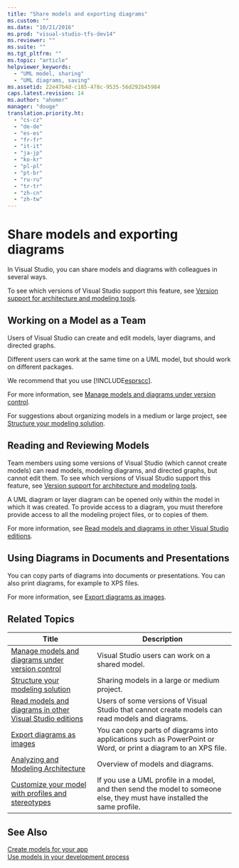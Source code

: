 ```yaml
---
title: "Share models and exporting diagrams"
ms.custom: ""
ms.date: "10/21/2016"
ms.prod: "visual-studio-tfs-dev14"
ms.reviewer: ""
ms.suite: ""
ms.tgt_pltfrm: ""
ms.topic: "article"
helpviewer_keywords: 
  - "UML model, sharing"
  - "UML diagrams, saving"
ms.assetid: 22e47b4d-c185-478c-9535-56d292b45984
caps.latest.revision: 14
ms.author: "ahomer"
manager: "douge"
translation.priority.ht: 
  - "cs-cz"
  - "de-de"
  - "es-es"
  - "fr-fr"
  - "it-it"
  - "ja-jp"
  - "ko-kr"
  - "pl-pl"
  - "pt-br"
  - "ru-ru"
  - "tr-tr"
  - "zh-cn"
  - "zh-tw"
---
```

# Share models and exporting diagrams
In Visual Studio, you can share models and diagrams with colleagues in several ways.  
  
 To see which versions of Visual Studio support this feature, see [Version support for architecture and modeling tools](../modeling/what-s-new-for-design-in-visual-studio.md#VersionSupport).  
  
## Working on a Model as a Team  
 Users of Visual Studio can create and edit models, layer diagrams, and directed graphs.  
  
 Different users can work at the same time on a UML model, but should work on different packages.  
  
 We recommend that you use [!INCLUDE[esprscc](../code-quality/includes/esprscc_md.md)].  
  
 For more information, see [Manage models and diagrams under version control](../modeling/manage-models-and-diagrams-under-version-control.md).  
  
 For suggestions about organizing models in a medium or large project, see [Structure your modeling solution](../modeling/structure-your-modeling-solution.md).  
  
## Reading and Reviewing Models  
 Team members using some versions of Visual Studio (which cannot create models) can read models, modeling diagrams, and directed graphs, but cannot edit them.  To see which versions of Visual Studio support this feature, see [Version support for architecture and modeling tools](../modeling/what-s-new-for-design-in-visual-studio.md#VersionSupport).  
  
 A UML diagram or layer diagram can be opened only within the model in which it was created. To provide access to a diagram, you must therefore provide access to all the modeling project files, or to copies of them.  
  
 For more information, see [Read models and diagrams in other Visual Studio editions](../modeling/read-models-and-diagrams-in-other-visual-studio-editions.md).  
  
## Using Diagrams in Documents and Presentations  
 You can copy parts of diagrams into documents or presentations. You can also print diagrams, for example to XPS files.  
  
 For more information, see [Export diagrams as images](../modeling/export-diagrams-as-images.md).  
  
## Related Topics  
  
|Title|Description|  
|-----------|-----------------|  
|[Manage models and diagrams under version control](../modeling/manage-models-and-diagrams-under-version-control.md)|Visual Studio users can work on a shared model.|  
|[Structure your modeling solution](../modeling/structure-your-modeling-solution.md)|Sharing models in a large or medium project.|  
|[Read models and diagrams in other Visual Studio editions](../modeling/read-models-and-diagrams-in-other-visual-studio-editions.md)|Users of some versions of Visual Studio that cannot create models can read models and diagrams.|  
|[Export diagrams as images](../modeling/export-diagrams-as-images.md)|You can copy parts of diagrams into applications such as PowerPoint or Word, or print a diagram to an XPS file.|  
|[Analyzing and Modeling Architecture](../modeling/analyze-and-model-your-architecture.md)|Overview of models and diagrams.|  
|[Customize your model with profiles and stereotypes](../modeling/customize-your-model-with-profiles-and-stereotypes.md)|If you use a UML profile in a model, and then send the model to someone else, they must have installed the same profile.|  
  
## See Also  
 [Create models for your app](../modeling/create-models-for-your-app.md)   
 [Use models in your development process](../modeling/use-models-in-your-development-process.md)